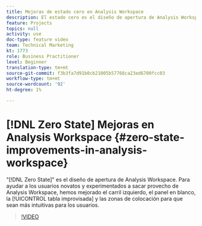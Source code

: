 ```yaml
---
title: Mejoras de estado cero en Analysis Workspace
description: El estado cero es el diseño de apertura de Analysis Workspace. Para ayudar a los usuarios novatos y experimentados a sacar partido de Analysis Workspace, hemos mejorado el carril izquierdo, el panel en blanco, la tabla improvisada y las zonas de colocación para que sean más intuitivos para los usuarios.
feature: Projects
topics: null
activity: use
doc-type: feature video
team: Technical Marketing
kt: 1773
role: Business Practitioner
level: Beginner
translation-type: tm+mt
source-git-commit: f3b3fa7d91b0cb21005b57768ca23ed6700fcc03
workflow-type: tm+mt
source-wordcount: '92'
ht-degree: 1%

---
```



# [!DNL Zero State] Mejoras en Analysis Workspace  {#zero-state-improvements-in-analysis-workspace}

&quot;[!DNL Zero State]&quot; es el diseño de apertura de Analysis Workspace. Para ayudar a los usuarios novatos y experimentados a sacar provecho de Analysis Workspace, hemos mejorado el carril izquierdo, el panel en blanco, la [!UICONTROL tabla improvisada] y las zonas de colocación para que sean más intuitivas para los usuarios.

>[!VIDEO](https://video.tv.adobe.com/v/23560/?quality=12)
